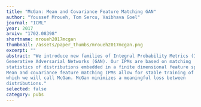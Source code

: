 ```yaml
---
title: "McGan: Mean and Covariance Feature Matching GAN"
author: "Youssef Mroueh, Tom Sercu, Vaibhava Goel"
journal: "ICML"
year: 2017
arxiv: "1702.08398"
shortname: mroueh2017mcgan
thumbnail: /assets/paper_thumbs/mroueh2017mcgan.png
excerpt: ""
abstract: "We introduce new families of Integral Probability Metrics (IPM) for training
Generative Adversarial Networks (GAN). Our IPMs are based on matching
statistics of distributions embedded in a finite dimensional feature space.
Mean and covariance feature matching IPMs allow for stable training of GANs,
which we will call McGan. McGan minimizes a meaningful loss between
distributions."
selected: false
category: pubs
---
```

